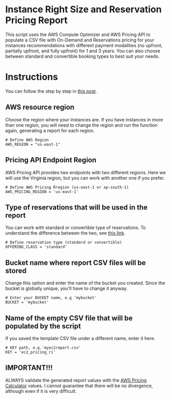 # Instance Right Size and Reservation Pricing Report

This script uses the AWS Compute Optimizer and AWS Pricing API to populate a CSV file with On-Demand and Reservations pricing for your instances recommendations with different payment modalities (no upfront, partially upfront, and fully upfront) for 1 and 3 years. You can also choose between standard and convertible booking types to best suit your needs.

# Instructions

You can follow the step by step in [this post]().

## AWS resource region

Choose the region where your instances are. If you have instances in more than one region, you will need to change the region and run the function again, generating a report for each region.

```
# Define AWS Region
AWS_REGION = "us-east-1"

```

## Pricing API Endpoint Region

AWS Pricing API provides two endpoints with two different regions. Here we will use the Virginia region, but you can work with another one if you prefer.

```
# Define AWS Pricing Rregion (us-east-1 or ap-south-1)
AWS_PRICING_REGION = 'us-east-1'
```

## Type of reservations that will be used in the report

You can work with standard or convertible type of reservations. To understand the difference between the two, see [this link](https://aws.amazon.com/pt/ec2/pricing/reserved-instances/).

```
# Define reservation type (standard or convertible)
OFFERING_CLASS = 'standard'
```

## Bucket name where report CSV files will be stored

Change this option and enter the name of the bucket you created. Since the bucket is globally unique, you'll have to change it anyway.

```
# Enter your BUCKET name, e.g 'mybucket'
BUCKET = 'mybucket'
```

## Name of the empty CSV file that will be populated by the script

If you saved the template CSV file under a different name, enter it here.

```
# KEY path, e.g.'myec2report.csv'
KEY = 'ec2_pricing_ri'
```

## IMPORTANT!!!

ALWAYS validate the generated report values with the [AWS Pricing Calculator](https://calculator.aws/#/) values. I cannot guarantee that there will be no divergence, although even if it is very difficult.